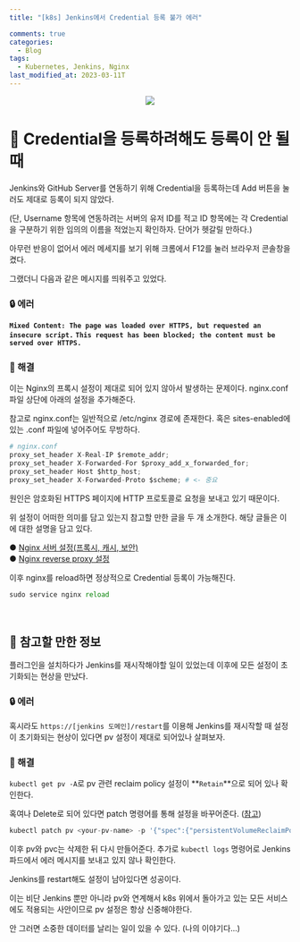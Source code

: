 ```yaml
---
title: "[k8s] Jenkins에서 Credential 등록 불가 에러"

comments: true
categories:
  - Blog
tags:
  - Kubernetes, Jenkins, Nginx
last_modified_at: 2023-03-11T
---
```


<p align="center"><img src="https://github.com/froggydisk/froggydisk.github.io/blob/master/assets/img/18th.png?raw=true"/></p>


# 📌 Credential을 등록하려해도 등록이 안 될 때

Jenkins와 GitHub Server를 연동하기 위해 Credential을 등록하는데 Add 버튼을 눌러도 제대로 등록이 되지 않았다. 

(단, Username 항목에 연동하려는 서버의 유저 ID를 적고 ID 항목에는 각 Credential을 구분하기 위한 임의의 이름을 적었는지 확인하자. 단어가 헷갈릴 만하다.)

아무런 반응이 없어서 에러 메세지를 보기 위해 크롬에서 F12를 눌러 브라우저 콘솔창을 켰다. 

그랬더니 다음과 같은 메시지를 띄워주고 있었다. 

### 🔒 에러

**`Mixed Content: The page was loaded over HTTPS, but requested an insecure script.`**
**`This request has been blocked; the content must be served over HTTPS.`**

### 🔑 해결

이는 Nginx의 프록시 설정이 제대로 되어 있지 않아서 발생하는 문제이다. nginx.conf 파일 상단에 아래의 설정을 추가해준다. 

참고로 nginx.conf는 일반적으로 /etc/nginx 경로에 존재한다. 혹은 sites-enabled에 있는 .conf 파일에 넣어주어도 무방하다.

```python
# nginx.conf
proxy_set_header X-Real-IP $remote_addr;
proxy_set_header X-Forwarded-For $proxy_add_x_forwarded_for;
proxy_set_header Host $http_host;
proxy_set_header X-Forwarded-Proto $scheme; # <- 중요
```

원인은 암호화된 HTTPS 페이지에 HTTP 프로토콜로 요청을 보내고 있기 때문이다. 

위 설정이 어떠한 의미를 담고 있는지 참고할 만한 글을 두 개 소개한다. 해당 글들은 이에 대한 설명을 담고 있다. 

● [Nginx 서버 설정(프록시, 캐시, 보안)](https://velog.io/@csk917work/Nginx-%EC%84%9C%EB%B2%84-%EC%84%A4%EC%A0%95)  
● [Nginx reverse proxy 설정](https://mchch.tistory.com/234)

이후 nginx를 reload하면 정상적으로 Credential 등록이 가능해진다.

```python
sudo service nginx reload
```

<br>

## 📌 참고할 만한 정보

플러그인을 설치하다가 Jenkins를 재시작해야할 일이 있었는데 이후에 모든 설정이 초기화되는 현상을 만났다. 

### 🔒 에러
혹시라도 `https://[jenkins 도메인]/restart`를 이용해 Jenkins를 재시작할 때 설정이 초기화되는 현상이 있다면 pv 설정이 제대로 되어있나 살펴보자.

### 🔑 해결
`kubectl get pv -A`로 pv 관련 reclaim policy 설정이 **`Retain`**으로 되어 있나 확인한다. 

혹여나 Delete로 되어 있다면 patch 명령어를 통해 설정을 바꾸어준다. ([참고](https://kubernetes.io/ko/docs/tasks/administer-cluster/change-pv-reclaim-policy/))

```python
kubectl patch pv <your-pv-name> -p '{"spec":{"persistentVolumeReclaimPolicy":"Retain"}}'
```

이후 pv와 pvc는 삭제한 뒤 다시 만들어준다. 추가로 `kubectl logs` 명령어로 Jenkins 파드에서 에러 메시지를 보내고 있지 않나 확인한다. 

Jenkins를 restart해도 설정이 남아있다면 성공이다. 

이는 비단 Jenkins 뿐만 아니라 pv와 연계해서 k8s 위에서 돌아가고 있는 모든 서비스에도 적용되는 사안이므로 pv 설정은 항상 신중해야한다.

안 그러면 소중한 데이터를 날리는 일이 있을 수 있다. (나의 이야기다...)